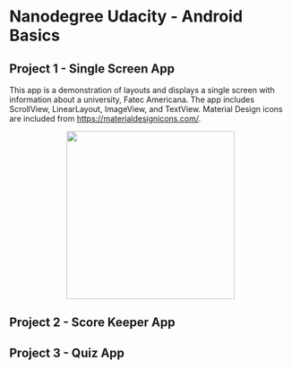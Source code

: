 # Nanodegree Udacity - Android Basics

## Project 1 - Single Screen App

This app is a demonstration of layouts and displays a single screen with information about a university, Fatec Americana. The app includes ScrollView, LinearLayout, ImageView, and TextView. Material Design icons are included from https://materialdesignicons.com/.

<p align="center">
  <img src="https://github.com/kleberandrade/udacity-android-basics/blob/master/Imagens/single_page_app.png" height="300"/>
</p>

## Project 2 - Score Keeper App

## Project 3 - Quiz App
